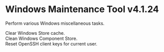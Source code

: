 # Windows Maintenance Tool v4.1.24
Perform various Windows miscellaneous tasks.

Clear Windows Store cache.  
Clean Windows Component Store.  
Reset OpenSSH client keys for current user.
